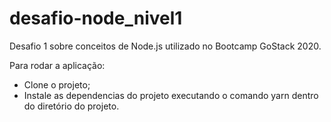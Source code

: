 # desafio-node_nivel1
Desafio 1 sobre conceitos de Node.js utilizado no Bootcamp GoStack 2020.

Para rodar a aplicação:

- Clone o projeto;
- Instale as dependencias do projeto executando o comando yarn dentro do diretório do projeto.

